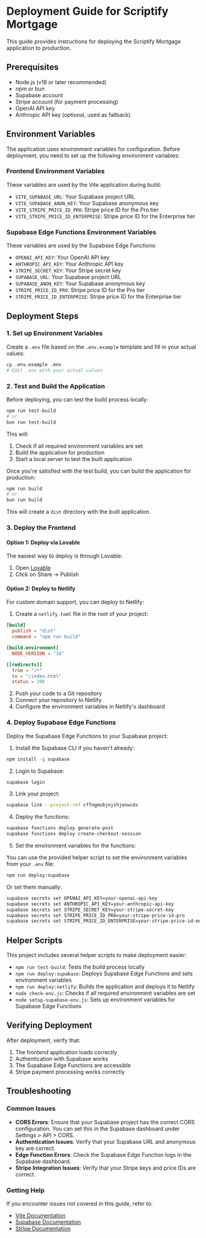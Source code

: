 # Deployment Guide for Scriptify Mortgage

This guide provides instructions for deploying the Scriptify Mortgage application to production.

## Prerequisites

- Node.js (v18 or later recommended)
- npm or bun
- Supabase account
- Stripe account (for payment processing)
- OpenAI API key
- Anthropic API key (optional, used as fallback)

## Environment Variables

The application uses environment variables for configuration. Before deployment, you need to set up the following environment variables:

### Frontend Environment Variables

These variables are used by the Vite application during build:

- `VITE_SUPABASE_URL`: Your Supabase project URL
- `VITE_SUPABASE_ANON_KEY`: Your Supabase anonymous key
- `VITE_STRIPE_PRICE_ID_PRO`: Stripe price ID for the Pro tier
- `VITE_STRIPE_PRICE_ID_ENTERPRISE`: Stripe price ID for the Enterprise tier

### Supabase Edge Functions Environment Variables

These variables are used by the Supabase Edge Functions:

- `OPENAI_API_KEY`: Your OpenAI API key
- `ANTHROPIC_API_KEY`: Your Anthropic API key
- `STRIPE_SECRET_KEY`: Your Stripe secret key
- `SUPABASE_URL`: Your Supabase project URL
- `SUPABASE_ANON_KEY`: Your Supabase anonymous key
- `STRIPE_PRICE_ID_PRO`: Stripe price ID for the Pro tier
- `STRIPE_PRICE_ID_ENTERPRISE`: Stripe price ID for the Enterprise tier

## Deployment Steps

### 1. Set up Environment Variables

Create a `.env` file based on the `.env.example` template and fill in your actual values:

```bash
cp .env.example .env
# Edit .env with your actual values
```

### 2. Test and Build the Application

Before deploying, you can test the build process locally:

```bash
npm run test-build
# or
bun run test-build
```

This will:
1. Check if all required environment variables are set
2. Build the application for production
3. Start a local server to test the built application

Once you're satisfied with the test build, you can build the application for production:

```bash
npm run build
# or
bun run build
```

This will create a `dist` directory with the built application.

### 3. Deploy the Frontend

#### Option 1: Deploy via Lovable

The easiest way to deploy is through Lovable:

1. Open [Lovable](https://lovable.dev/projects/08b50c92-b910-40d8-8526-77eae24bb4d1)
2. Click on Share -> Publish

#### Option 2: Deploy to Netlify

For custom domain support, you can deploy to Netlify:

1. Create a `netlify.toml` file in the root of your project:

```toml
[build]
  publish = "dist"
  command = "npm run build"

[build.environment]
  NODE_VERSION = "18"

[[redirects]]
  from = "/*"
  to = "/index.html"
  status = 200
```

2. Push your code to a Git repository
3. Connect your repository to Netlify
4. Configure the environment variables in Netlify's dashboard

### 4. Deploy Supabase Edge Functions

Deploy the Supabase Edge Functions to your Supabase project:

1. Install the Supabase CLI if you haven't already:

```bash
npm install -g supabase
```

2. Login to Supabase:

```bash
supabase login
```

3. Link your project:

```bash
supabase link --project-ref cffngmvbjojshjenwcds
```

4. Deploy the functions:

```bash
supabase functions deploy generate-post
supabase functions deploy create-checkout-session
```

5. Set the environment variables for the functions:

You can use the provided helper script to set the environment variables from your `.env` file:

```bash
npm run deploy:supabase
```

Or set them manually:

```bash
supabase secrets set OPENAI_API_KEY=your-openai-api-key
supabase secrets set ANTHROPIC_API_KEY=your-anthropic-api-key
supabase secrets set STRIPE_SECRET_KEY=your-stripe-secret-key
supabase secrets set STRIPE_PRICE_ID_PRO=your-stripe-price-id-pro
supabase secrets set STRIPE_PRICE_ID_ENTERPRISE=your-stripe-price-id-enterprise
```

## Helper Scripts

This project includes several helper scripts to make deployment easier:

- `npm run test-build`: Tests the build process locally
- `npm run deploy:supabase`: Deploys Supabase Edge Functions and sets environment variables
- `npm run deploy:netlify`: Builds the application and deploys it to Netlify
- `node check-env.js`: Checks if all required environment variables are set
- `node setup-supabase-env.js`: Sets up environment variables for Supabase Edge Functions

## Verifying Deployment

After deployment, verify that:

1. The frontend application loads correctly
2. Authentication with Supabase works
3. The Supabase Edge Functions are accessible
4. Stripe payment processing works correctly

## Troubleshooting

### Common Issues

- **CORS Errors**: Ensure that your Supabase project has the correct CORS configuration. You can set this in the Supabase dashboard under Settings > API > CORS.
- **Authentication Issues**: Verify that your Supabase URL and anonymous key are correct.
- **Edge Function Errors**: Check the Supabase Edge Function logs in the Supabase dashboard.
- **Stripe Integration Issues**: Verify that your Stripe keys and price IDs are correct.

### Getting Help

If you encounter issues not covered in this guide, refer to:

- [Vite Documentation](https://vitejs.dev/guide/)
- [Supabase Documentation](https://supabase.io/docs)
- [Stripe Documentation](https://stripe.com/docs)

